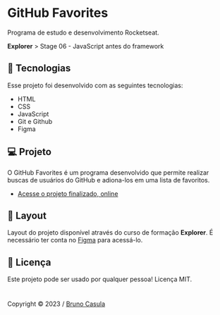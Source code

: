 # GitHub Favorites

Programa de estudo e desenvolvimento Rocketseat.

**Explorer** > Stage 06 - JavaScript antes do framework

## 🚀 Tecnologias

Esse projeto foi desenvolvido com as seguintes tecnologias:

- HTML
- CSS
- JavaScript
- Git e Github
- Figma

## 💻 Projeto

O GitHub Favorites é um programa desenvolvido que permite realizar buscas de usuários do GitHub e adiona-los em uma lista de favoritos.

- [Acesse o projeto finalizado, online](https://brunocasula.github.io/github-favorites/)

## 🔖 Layout

Layout do projeto disponível através do curso de formação **Explorer**. É necessário ter conta no [Figma](https://figma.com) para acessá-lo.


## 📝 Licença
Este projeto pode ser usado por qualquer pessoa! Licença MIT.
# 
Copyright © 2023 / [Bruno Casula](https://github.com/brunocasula)
